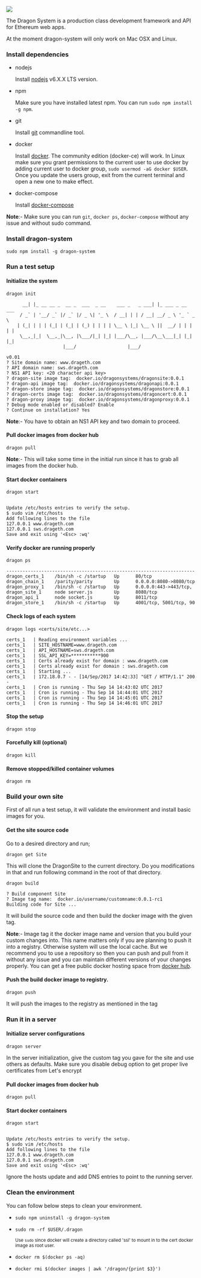 ![](http://i.imgur.com/NjzAc7S.png)

The Dragon System is a production class development framework and API for Ethereum web apps.

At the moment dragon-system will only work on Mac OSX and Linux. 

### Install dependencies

- nodejs

   Install [nodejs](https://nodejs.org/en/download/package-manager/) v6.X.X LTS version.

- npm

   Make sure you have installed latest npm. You can run `sudo npm install -g npm`.

- git

   Install [git](https://git-scm.com/book/en/v2/Getting-Started-Installing-Git) commandline tool.

- docker

   Install [docker](https://docs.docker.com/engine/installation). The community edition (docker-ce) will work. In Linux make sure you grant permissions to the current user to use docker by adding current user to docker group, `sudo usermod -aG docker $USER`. Once you update the users group, exit from the current terminal and open a new one to make effect.

- docker-compose

   Install [docker-compose](https://docs.docker.com/compose/install)
   
**Note**:- Make sure you can run `git`, `docker ps`, `docker-compose` without any issue and without sudo command.

### Install dragon-system

`sudo npm install -g dragon-system`

### Run a test setup

#### Initialize the system

`dragon init`

```         _                                             _                     
      __| |_ __ __ _  __ _  ___  _ __    ___ _   _ ___| |_ ___ _ __ ___      
     / _` | '__/ _` |/ _` |/ _ \| '_ \  / __| | | / __| __/ _ \ '_ ` _ \     
    | (_| | | | (_| | (_| | (_) | | | | \__ \ |_| \__ \ ||  __/ | | | | |    
     \__,_|_|  \__,_|\__, |\___/|_| |_| |___/\__, |___/\__\___|_| |_| |_|    
                     |___/                   |___/                           
                                                                   v0.01
? Site domain name: www.drageth.com
? API domain name: sws.drageth.com
? NS1 API key: <20 character api key>
? dragon-site image tag:  docker.io/dragonsystems/dragonsite:0.0.1
? dragon-api image tag:  docker.io/dragonsystems/dragonapi:0.0.1
? dragon-store image tag:  docker.io/dragonsystems/dragonstore:0.0.1
? dragon-certs image tag:  docker.io/dragonsystems/dragoncert:0.0.1
? dragon-proxy image tag:  docker.io/dragonsystems/dragonproxy:0.0.1
? Debug mode enabled or disabled? Enable
? Continue on installation? Yes
```

**Note**:-  You have to obtain an NS1 API key and two domain to proceed. 

#### Pull docker images from docker hub

`dragon pull`

**Note**:- This will take some time in the initial run since it has to grab all images from the docker hub.

#### Start docker containers

`dragon start`

```Starting up docker containers ... 

Update /etc/hosts entries to verify the setup.
$ sudo vim /etc/hosts
Add following lines to the file
127.0.0.1 www.drageth.com
127.0.0.1 sws.drageth.com
Save and exit using '<Esc> :wq'
```

#### Verify docker are running properly

`dragon ps`

```     Name               Command         State            Ports                                  
----------------------------------------------------------------------
dragon_certs_1    /bin/sh -c /startup   Up      80/tcp                                                                 
dragon_chain_1    /parity/parity        Up      0.0.0.0:8080->8080/tcp
dragon_proxy_1    /bin/sh -c /startup   Up      0.0.0.0:443->443/tcp, 
dragon_site_1     node server.js        Up      8080/tcp                                                               
dragon_api_1      node socket.js        Up      8011/tcp                                                               
dragon_store_1    /bin/sh -c /startup   Up      4001/tcp, 5001/tcp, 90
```

#### Check logs of each system

`dragon logs <certs/site/etc...>`

```Attaching to dragon_certs_1
certs_1   | Reading environment variables ...
certs_1   | SITE_HOSTNAME=www.drageth.com
certs_1   | API_HOSTNAME=sws.drageth.com
certs_1   | SSL_API_KEY=***********900
certs_1   | Certs already exist for domain : www.drageth.com
certs_1   | Certs already exist for domain : sws.drageth.com
certs_1   | Starting ... 
certs_1   | 172.18.0.7 - - [14/Sep/2017 14:42:33] "GET / HTTP/1.1" 200 -
certs_1   | Cron is running - Thu Sep 14 14:43:02 UTC 2017
certs_1   | Cron is running - Thu Sep 14 14:44:01 UTC 2017
certs_1   | Cron is running - Thu Sep 14 14:45:01 UTC 2017
certs_1   | Cron is running - Thu Sep 14 14:46:01 UTC 2017
```

#### Stop the setup 

`dragon stop`

#### Forcefully kill (optional)

`dragon kill`

#### Remove stopped/killed container volumes

`dragon rm`

### Build your own site

First of all run a test setup, it will validate the environment and install basic images for you.

#### Get the site source code

Go to a desired directory and run;

`dragon get Site`

This will clone the DragonSite to the current directory. Do you modifications in that and run following command in the root of that directory.

`dragon build`

```[localhost DragonSite]$ dragon build
? Build component Site
? Image tag name:  docker.io/username/customname:0.0.1-rc1
Building code for Site ... 
```

It will build the source code and then build the docker image with the given tag.

**Note**:- Image tag it the docker image name and version that you build your custom changes into. This name matters only if you are planning to push it into a registry. Otherwise system will use the local cache. But we recommend you to use a repository so then you can push and pull from it without any issue and you can maintain different versions of your changes properly. You can get a free public docker hosting space from [docker hub](https://hub.docker.com).

#### Push the build docker image to registry.

`dragon push` 

It will push the images to the registry as mentioned in the tag

### Run it in a server

#### Initialize server configurations

`dragon server`

In the server initialization, give the custom tag you gave for the site and use others as defaults. Make sure you disable debug option to get proper live certificates from Let's encrypt

#### Pull docker images from docker hub

`dragon pull`

#### Start docker containers

`dragon start`

```Starting up docker containers ... 

Update /etc/hosts entries to verify the setup.
$ sudo vim /etc/hosts
Add following lines to the file
127.0.0.1 www.drageth.com
127.0.0.1 sws.drageth.com
Save and exit using '<Esc> :wq'
```

Ignore the hosts update and add DNS entries to point to the running server.


### Clean the environment

You can follow below steps to clean your environment.

- `sudo npm uninstall -g dragon-system`

- `sudo rm -rf $USER/.dragon`

   <sup>Use `sudo` since docker will create a directory called 'ssl' to mount in to the cert docker image as root user.</sup>

- `docker rm $(docker ps -aq)`

- `docker rmi $(docker images | awk '/dragon/{print $3}')`

